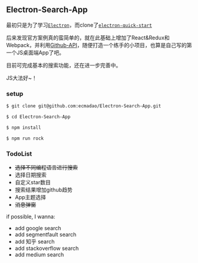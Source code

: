 ## Electron-Search-App

最初只是为了学习[`Electron`](https://github.com/electron/electron)，而clone了[`electron-quick-start`](https://github.com/electron/electron-quick-start)

后来发现官方案例真的蛮简单的，就在此基础上增加了React&Redux和Webpack，并利用[Github-API](https://developer.github.com/)，随便打造一个练手的小项目，也算是自己写的第一个JS桌面端App了吧。

目前可完成基本的搜索功能，还在进一步完善中。

JS大法好~！

### setup

```bash
$ git clone git@github.com:ecmadao/Electron-Search-App.git

$ cd Electron-Search-App

$ npm install

$ npm run rock
```

### TodoList

- ~~选择不同编程语言进行搜索~~
- 选择日期搜索
- 自定义star数目
- 搜索结果增加github趋势
- App主题选择
- ~~消息弹窗~~

if possible, I wanna:

- add google search
- add segmentfault search
- add 知乎 search
- add stackoverflow search
- add medium search
